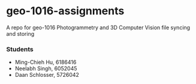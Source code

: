 # geo-1016-assignments
A repo for geo-1016 Photogrammetry and 3D Computer Vision file syncing and storing

### Students
- Ming-Chieh Hu, 6186416
- Neelabh Singh, 6052045
- Daan Schlosser, 5726042
